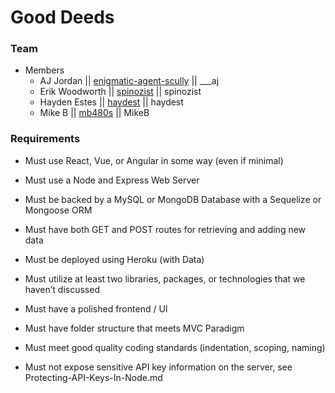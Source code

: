 # Good Deeds

### Team
* Members
    * AJ Jordan || [enigmatic-agent-scully](https://github.com/enigmatic-agent-scully) || ___aj
    * Erik Woodworth || [spinozist](https://github.com/spinozist) || spinozist
    * Hayden Estes || [haydest](https://github.com/haydest) || haydest
    * Mike B || [mb480s](https://github.com/mb480s) || MikeB

### Requirements

* Must use React, Vue, or Angular in some way (even if minimal)

* Must use a Node and Express Web Server

* Must be backed by a MySQL or MongoDB Database with a Sequelize or Mongoose ORM

* Must have both GET and POST routes for retrieving and adding new data

* Must be deployed using Heroku (with Data)

* Must utilize at least two libraries, packages, or technologies that we haven’t discussed

* Must have a polished frontend / UI

* Must have folder structure that meets MVC Paradigm

* Must meet good quality coding standards (indentation, scoping, naming)

* Must not expose sensitive API key information on the server, see Protecting-API-Keys-In-Node.md
